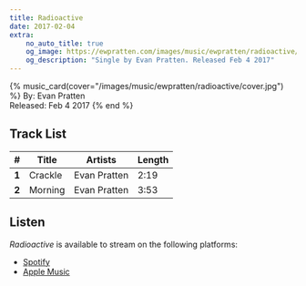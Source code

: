 ```yaml
---
title: Radioactive
date: 2017-02-04
extra:
    no_auto_title: true
    og_image: https://ewpratten.com/images/music/ewpratten/radioactive/cover.jpg
    og_description: "Single by Evan Pratten. Released Feb 4 2017"
---
```


{% music_card(cover="/images/music/ewpratten/radioactive/cover.jpg") %}
By: Evan Pratten<br>
Released: Feb 4 2017
{% end %}

## Track List

|   #   | Title   | Artists      | Length |
|:-----:|---------|--------------|--------|
| **1** | Crackle | Evan Pratten | 2:19   |
| **2** | Morning | Evan Pratten | 3:53   |

## Listen

*Radioactive* is available to stream on the following platforms:

- [Spotify](https://open.spotify.com/album/44mayKI3HsGnNDr9A1yDgF)
- [Apple Music](https://music.apple.com/us/album/radioactive-single/1626650101)
